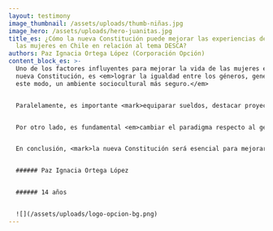 ```yaml
---
layout: testimony
image_thumbnail: /assets/uploads/thumb-niñas.jpg
image_hero: /assets/uploads/hero-juanitas.jpg
title_es: ¿Cómo la nueva Constitución puede mejorar las experiencias de vida de
  las mujeres en Chile en relación al tema DESCA?
authors: Paz Ignacia Ortega López (Corporación Opción)
content_block_es: >-
  Uno de los factores influyentes para mejorar la vida de las mujeres en una
  nueva Constitución, es <em>lograr la igualdad entre los géneros, generando de
  este modo, un ambiente sociocultural más seguro.</em>


  Paralelamente, es importante <mark>equiparar sueldos, destacar proyectos de grandes mujeres y restaurar una educación no sexista y feminista, para así garantizar a las  futuras generaciones femeninas una vida con seguridad, igualdad y equidad en todo contexto.</mark>


  Por otro lado, es fundamental <em>cambiar el paradigma respecto al género femenino, queriendo decir que este no esté ligado constantemente a roles domésticos,</em> debido a que mujeres se han sentido forzadas en el momento de optar por ciertas decisiones que, en muchos casos, son contra de su voluntad.  


  En conclusión, <mark>la nueva Constitución será esencial para mejorar la oportunidad de  vida de las mujeres en Chile, en el ámbito social, cultural y ambiental.</mark>


  ###### Paz Ignacia Ortega López 


  ###### 14 años


  ![](/assets/uploads/logo-opcion-bg.png)
---
```

